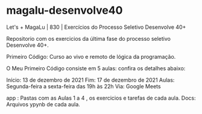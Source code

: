 # magalu-desenvolve40
Let's + MagaLu | 830 | Exercícios do Processo Seletivo Desenvolve 40+

Repositorio com os exercicios da última fase do processo seletivo Desenvolve 40+.

Primeiro Código: Curso ao vivo e remoto de lógica da programação. 

O Meu Primeiro Código consiste em 5 aulas: confira os detalhes abaixo:

Início: 13 de dezembro de 2021
Fim: 17 de dezembro de 2021 
Aulas: Segunda-feira a sexta-feira das 19h às 22h
Via: Google Meets 

app : Pastas com as Aulas 1 a 4 , os exercicios e tarefas de cada aula. 
Docs: Arquivos ypynb de cada aula.
